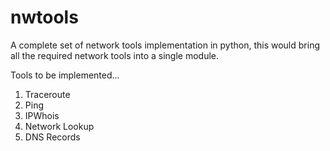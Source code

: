 # nwtools
A complete set of network tools implementation in python, this would bring all the required network tools into a single module.

Tools to be implemented...

1. Traceroute
2. Ping
3. IPWhois
4. Network Lookup
5. DNS Records
